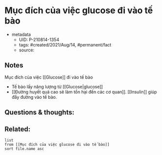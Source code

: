 ---
---

# Mục đích của việc glucose đi vào tế bào

- metadata
	- UID: P-210814-1354
	- tags: #created/2021/Aug/14, #permanent/fact 
	- source: 

## Notes
Mục đích của việc [[Glucose]] đi vào tế bào
- Tế bào lấy năng lượng từ [[Glucose|glucose]]
- [[Đường huyết quá cao sẽ làm tổn hại đến các cơ quan]]. [[Insulin]] giúp đẩy đường vào tế bào.

## Questions & thoughts:

## Related:
```dataview
list
from [[Mục đích của việc glucose đi vào tế bào]]
sort file.name asc
```
